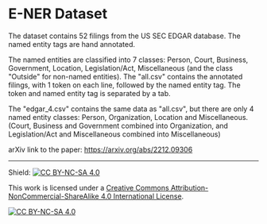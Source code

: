 # E-NER Dataset


The dataset contains 52 filings from the US SEC EDGAR database. The named entity tags are hand annotated. 

The named entities are classified into 7 classes: Person, Court, Business, Government, Location, Legislation/Act, Miscellaneous (and the class "Outside" for non-named entities).
The "all.csv" contains the annotated filings, with 1 token on each line, followed by the named entity tag. The token and named entity tag is separated by a tab.

The "edgar_4.csv" contains the same data as "all.csv", but there are only 4 named entity classes: Person, Organization, Location and Miscellaneous. (Court, Business and Government combined into Organization, and Legislation/Act and Miscellaneous combined into Miscellaneous)


arXiv link to the paper: https://arxiv.org/abs/2212.09306


------------------------------------------------------------------------------------------------------------

Shield: [![CC BY-NC-SA 4.0][cc-by-nc-sa-shield]][cc-by-nc-sa]

This work is licensed under a
[Creative Commons Attribution-NonCommercial-ShareAlike 4.0 International License][cc-by-nc-sa].

[![CC BY-NC-SA 4.0][cc-by-nc-sa-image]][cc-by-nc-sa]

[cc-by-nc-sa]: http://creativecommons.org/licenses/by-nc-sa/4.0/
[cc-by-nc-sa-image]: https://licensebuttons.net/l/by-nc-sa/4.0/88x31.png
[cc-by-nc-sa-shield]: https://img.shields.io/badge/License-CC%20BY--NC--SA%204.0-lightgrey.svg

